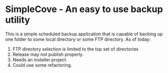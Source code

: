 # SimpleCove - An easy to use backup utility

This is a simple scheduled backup application that is capable of backing up one folder to some local directory or some FTP directory.
As of today:

1. FTP directory selection is limited to the top set of directories
2. Release may not publish properly.
3. Needs an installer project.
4. Could use some refactoring.

